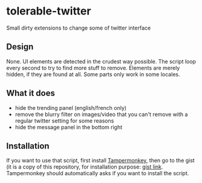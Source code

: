 # tolerable-twitter
Small dirty extensions to change some of twitter interface

## Design
None.
UI elements are detected in the crudest way possible.
The script loop every second to try to find more stuff to remove.
Elements are merely hidden, if they are found at all.
Some parts only work in some locales.

## What it does

- hide the trending panel (english/french only)
- remove the blurry filter on images/video that you can't remove with a regular twitter setting for some reasons
- hide the message panel in the bottom right

## Installation

If you want to use that script, first install [Tampermonkey](https://www.tampermonkey.net/), then go to the gist (it is a copy of this repository, for installation purpose:
[gist link](https://gist.github.com/CleyFaye/7dafdad77c11d47f8038db3a5d7800cd/raw/tolerable-twitter.user.js).
Tampermonkey should automatically asks if you want to install the script.
